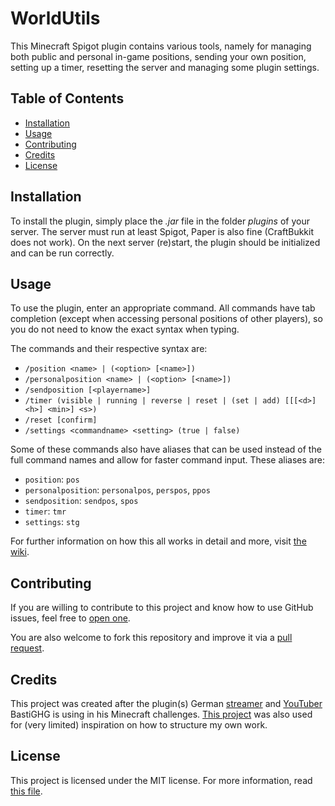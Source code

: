 # WorldUtils

This Minecraft Spigot plugin contains various tools, namely for managing both public and personal in-game positions,
sending your own position, setting up a timer, resetting the server and managing some plugin settings.

## Table of Contents

- [Installation](#installation)
- [Usage](#usage)
- [Contributing](#contributing)
- [Credits](#credits)
- [License](#license)

## Installation

To install the plugin, simply place the *.jar* file in the folder *plugins* of your server. The server must run at least
Spigot, Paper is also fine (CraftBukkit does not work). On the next server (re)start, the plugin should be initialized
and can be run correctly.

## Usage

To use the plugin, enter an appropriate command. All commands have tab completion (except when accessing personal
positions of other players), so you do not need to know the exact syntax when typing.

The commands and their respective syntax are:

- ```/position <name> | (<option> [<name>])```
- ```/personalposition <name> | (<option> [<name>])```
- ```/sendposition [<playername>]```
- ```/timer (visible | running | reverse | reset | (set | add) [[[<d>] <h>] <min>] <s>)```
- ```/reset [confirm]```
- ```/settings <commandname> <setting> (true | false)```

Some of these commands also have aliases that can be used instead of the full command names and allow for faster command
input. These aliases are:

- ```position```: ```pos```
- ```personalposition```: ```personalpos```, ```perspos```, ```ppos```
- ```sendposition```: ```sendpos```, ```spos```
- ```timer```: ```tmr```
- ```settings```: ```stg```

For further information on how this all works in detail and more,
visit [the wiki](https://github.com/flopsif/world-utils/wiki).

## Contributing

If you are willing to contribute to this project and know how to use GitHub issues, feel free
to [open one](https://github.com/flopsif/world-utils/issues/new/choose).

You are also welcome to fork this repository and improve it via
a [pull request](https://github.com/flopsif/world-utils/compare).

## Credits

This project was created after the plugin(s) German [streamer](https://www.twitch.tv/BastiGHG)
and [YouTuber](https://www.youtube.com/user/kompetenzGHG) BastiGHG is using in his Minecraft challenges.
[This project](https://github.com/IlluminatiDreieck/Challenges) was also used for (very limited) inspiration on how to
structure my own work.

## License

This project is licensed under the MIT license. For more information, read [this file](LICENSE.md).
